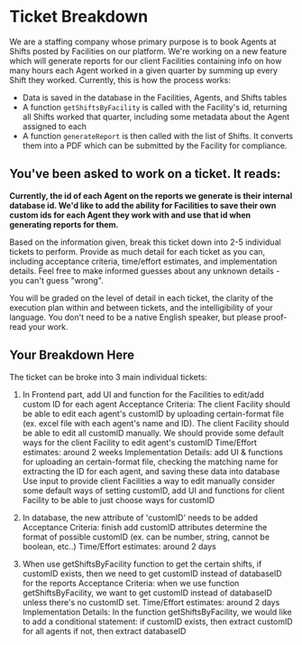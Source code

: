 # Ticket Breakdown
We are a staffing company whose primary purpose is to book Agents at Shifts posted by Facilities on our platform. We're working on a new feature which will generate reports for our client Facilities containing info on how many hours each Agent worked in a given quarter by summing up every Shift they worked. Currently, this is how the process works:

- Data is saved in the database in the Facilities, Agents, and Shifts tables
- A function `getShiftsByFacility` is called with the Facility's id, returning all Shifts worked that quarter, including some metadata about the Agent assigned to each
- A function `generateReport` is then called with the list of Shifts. It converts them into a PDF which can be submitted by the Facility for compliance.

## You've been asked to work on a ticket. It reads:

**Currently, the id of each Agent on the reports we generate is their internal database id. We'd like to add the ability for Facilities to save their own custom ids for each Agent they work with and use that id when generating reports for them.**


Based on the information given, break this ticket down into 2-5 individual tickets to perform. Provide as much detail for each ticket as you can, including acceptance criteria, time/effort estimates, and implementation details. Feel free to make informed guesses about any unknown details - you can't guess "wrong".


You will be graded on the level of detail in each ticket, the clarity of the execution plan within and between tickets, and the intelligibility of your language. You don't need to be a native English speaker, but please proof-read your work.

## Your Breakdown Here

The ticket can be broke into 3 main individual tickets:
1. In Frontend part, add UI and function for the Facilities to edit/add custom ID for each agent
    Acceptance Criteria: 
        The client Facility should be able to edit each agent's customID by uploading certain-format file (ex. excel file with each agent's name and ID). 
        The client Facility should be able to edit all customID manually. 
        We should provide some default ways for the client Facility to edit agent's customID
    Time/Effort estimates:
        around 2 weeks
    Implementation Details:
        add UI & functions for uploading an certain-format file, checking the matching name for extracting the ID for each agent, and saving these data into database
        Use input to provide client Facilities a way to edit manually
        consider some default ways of setting customID, add UI and functions for client Facility to be able to just choose ways for customID


2. In database, the new attribute of 'customID' needs to be added
    Acceptance Criteria: 
        finish add customID attributes
        determine the format of possible customID (ex. can be number, string, cannot be boolean, etc..)
    Time/Effort estimates:
        around 2 days
        

3. When use getShiftsByFacility function to get the certain shifts, if customID exists, then we need to get customID instead of databaseID for the reports
    Acceptance Criteria: 
        when we use function getShiftsByFacility, we want to get customID instead of databaseID unless there's no customID set.
    Time/Effort estimates:
        around 2 days
    Implementation Details:
        In the function getShiftsByFacility, we would like to add a conditional statement:
            if customID exists, then extract customID for all agents
            if not, then extract databaseID
